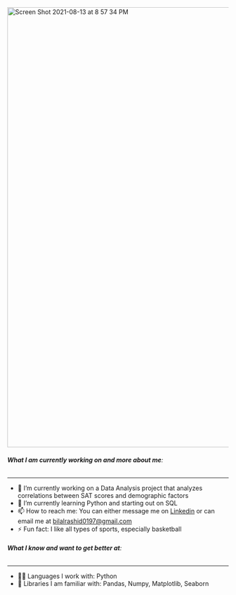 <img width="1000" alt="Screen Shot 2021-08-13 at 8 57 34 PM" src="https://user-images.githubusercontent.com/83705505/129429917-c518dd19-1338-4f5f-b42b-a5434e696923.png">

###### **What I am currently working on and more about me**:
***
- 🔭 I’m currently working on a Data Analysis project that analyzes correlations between SAT scores and demographic factors
- 🌱 I’m currently learning Python and starting out on SQL
- 📫 How to reach me: You can either message me on [Linkedin](https://www.linkedin.com/in/bilal-rashid-a04625198/) or can email me at [bilalrashid0197@gmail.com](gmail.com)
- ⚡ Fun fact: I like all types of sports, especially basketball
###### **What I know and want to get better at**:
***
- 🧑‍💻 Languages I work with: Python
- 📝 Libraries I am familiar with: Pandas, Numpy, Matplotlib, Seaborn

<!--
Here are some ideas to get you started:

- 🔭 I’m currently working on ...
- 🌱 I’m currently learning ...
- 👯 I’m looking to collaborate on ...
- 🤔 I’m looking for help with ...
- 💬 Ask me about ...
- 📫 How to reach me: ...
- 😄 Pronouns: ...
- ⚡ Fun fact: ...
-->
